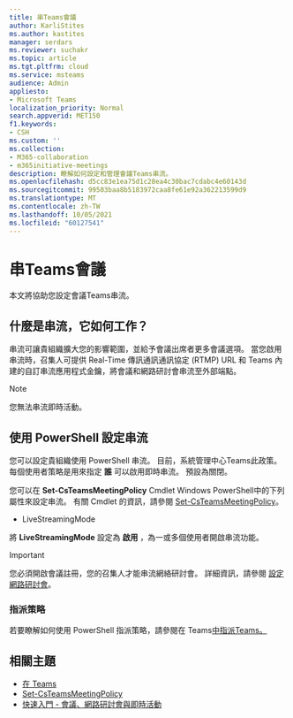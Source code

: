 ```yaml
---
title: 串Teams會議
author: KarliStites
ms.author: kastites
manager: serdars
ms.reviewer: suchakr
ms.topic: article
ms.tgt.pltfrm: cloud
ms.service: msteams
audience: Admin
appliesto:
- Microsoft Teams
localization_priority: Normal
search.appverid: MET150
f1.keywords:
- CSH
ms.custom: ''
ms.collection:
- M365-collaboration
- m365initiative-meetings
description: 瞭解如何設定和管理會議Teams串流。
ms.openlocfilehash: d5cc83e1ea75d1c28ea4c30bac7cdabc4e60143d
ms.sourcegitcommit: 99503baa8b5183972caa8fe61e92a362213599d9
ms.translationtype: MT
ms.contentlocale: zh-TW
ms.lasthandoff: 10/05/2021
ms.locfileid: "60127541"
---
```

# <a name="stream-teams-meetings"></a>串Teams會議

本文將協助您設定會議Teams串流。

## <a name="what-is-streaming-and-how-does-it-work"></a>什麼是串流，它如何工作？

串流可讓貴組織擴大您的影響範圍，並給予會議出席者更多會議選項。 當您啟用串流時，召集人可提供 Real-Time 傳訊通訊通訊協定 (RTMP) URL 和 Teams 內建的自訂串流應用程式金鑰，將會議和網路研討會串流至外部端點。

> [!NOTE]
> 您無法串流即時活動。

## <a name="set-up-streaming-with-powershell"></a>使用 PowerShell 設定串流

您可以設定貴組織使用 PowerShell 串流。 目前，系統管理中心Teams此政策。 每個使用者策略是用來指定 **誰** 可以啟用即時串流。 預設為關閉。

您可以在 **Set-CsTeamsMeetingPolicy** Cmdlet Windows PowerShell中的下列屬性來設定串流。 有關 Cmdlet 的資訊，請參閱 [Set-CsTeamsMeetingPolicy](/powershell/module/skype/set-csteamsmeetingpolicy)。

- LiveStreamingMode

將 **LiveStreamingMode** 設定為 **啟用** ，為一或多個使用者開啟串流功能。

> [!IMPORTANT]
> 您必須開啟會議註冊，您的召集人才能串流網絡研討會。 詳細資訊，請參閱 [設定網路研討會](set-up-webinars.md)。

### <a name="assign-the-policy"></a>指派策略

若要瞭解如何使用 PowerShell 指派策略，請參閱在 Teams[中指派Teams。](policy-assignment-overview.md)

## <a name="related-topics"></a>相關主題

- [在 Teams](policy-assignment-overview.md)
- [Set-CsTeamsMeetingPolicy](/powershell/module/skype/set-csteamsmeetingpolicy)
- [快速入門 - 會議、網路研討會與即時活動](quick-start-meetings-live-events.md)